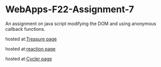 # WebApps-F22-Assignment-7
An assignment on java script modifying the DOM and using anonymous callback functions.

hosted at:[Treasure page](https://44-563-web-apps-f22.github.io/44563-webapps-assignment-7-naveenmaddipati/Treasure.html)

hosted at:[reaction page](https://44-563-web-apps-f22.github.io/44563-webapps-assignment-7-naveenmaddipati/reaction.html)

hosted at:[Cycler page](https://44-563-web-apps-f22.github.io/44563-webapps-assignment-7-naveenmaddipati/Cycler.html)


